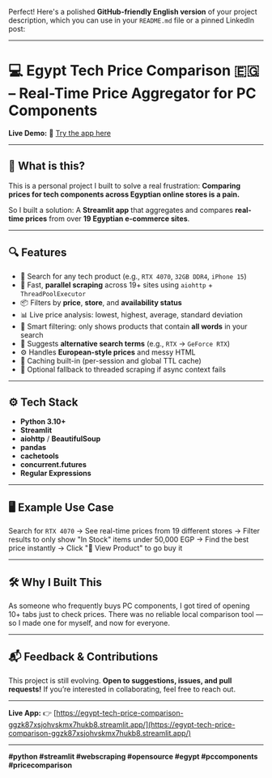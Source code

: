 Perfect! Here's a polished **GitHub-friendly English version** of your project description, which you can use in your `README.md` file or a pinned LinkedIn post:

---

# 💻 Egypt Tech Price Comparison 🇪🇬 – Real-Time Price Aggregator for PC Components

**Live Demo:**
🔗 [Try the app here](https://egypt-tech-price-comparison-ggzk87xsjohvskmx7hukb8.streamlit.app/)

---

## 🧠 What is this?

This is a personal project I built to solve a real frustration:
**Comparing prices for tech components across Egyptian online stores is a pain.**

So I built a solution:
A **Streamlit app** that aggregates and compares **real-time prices** from over **19 Egyptian e-commerce sites**.

---

## 🔍 Features

* 🔎 Search for any tech product (e.g., `RTX 4070`, `32GB DDR4`, `iPhone 15`)
* 🚀 Fast, **parallel scraping** across 19+ sites using `aiohttp` + `ThreadPoolExecutor`
* 📦 Filters by **price**, **store**, and **availability status**
* 📊 Live price analysis: lowest, highest, average, standard deviation
* 🧠 Smart filtering: only shows products that contain **all words** in your search
* 🧠 Suggests **alternative search terms** (e.g., `RTX` → `GeForce RTX`)
* ⚙️ Handles **European-style prices** and messy HTML
* 💾 Caching built-in (per-session and global TTL cache)
* 🧹 Optional fallback to threaded scraping if async context fails

---

## ⚙️ Tech Stack

* **Python 3.10+**
* **Streamlit**
* **aiohttp** / **BeautifulSoup**
* **pandas**
* **cachetools**
* **concurrent.futures**
* **Regular Expressions**

---

## 🖥️ Example Use Case

Search for `RTX 4070`
→ See real-time prices from 19 different stores
→ Filter results to only show "In Stock" items under 50,000 EGP
→ Find the best price instantly
→ Click "🛒 View Product" to go buy it

---

## 🛠️ Why I Built This

As someone who frequently buys PC components, I got tired of opening 10+ tabs just to check prices.
There was no reliable local comparison tool — so I made one for myself, and now for everyone.

---

## 📬 Feedback & Contributions

This project is still evolving.
**Open to suggestions, issues, and pull requests!**
If you’re interested in collaborating, feel free to reach out.

---

**Live App:**
👉 [https://egypt-tech-price-comparison-ggzk87xsjohvskmx7hukb8.streamlit.app/](https://egypt-tech-price-comparison-ggzk87xsjohvskmx7hukb8.streamlit.app/)

---

**#python #streamlit #webscraping #opensource #egypt #pccomponents #pricecomparison**



